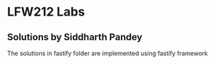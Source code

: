 # LFW212 Labs

## Solutions by Siddharth Pandey

The solutions in fastify folder are implemented using fastify framework
